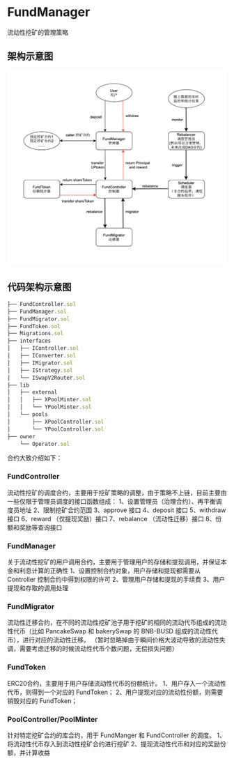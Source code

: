 # FundManager

流动性挖矿的管理策略

## 架构示意图

 ![image](docs/images/frame.png)


## 代码架构示意图

```js
├── FundController.sol
├── FundManager.sol
├── FundMigrator.sol
├── FundToken.sol
├── Migrations.sol
├── interfaces
│   ├── IController.sol
│   ├── IConverter.sol
│   ├── IMigrator.sol
│   ├── IStrategy.sol
│   └── ISwapV2Router.sol
├── lib
│   ├── external
│   │   ├── XPoolMinter.sol
│   │   └── YPoolMinter.sol
│   └── pools
│       ├── XPoolController.sol
│       └── YPoolController.sol
├── owner
    └── Operator.sol
```

合约大致介绍如下：

### FundController 

流动性挖矿的调度合约，主要用于挖矿策略的调整，由于策略不上链，目前主要由一些仅限于管理员调度的接口函数组成：
1、设置管理员（治理合约）、再平衡调度员地址
2、限制挖矿合约范围
3、approve 接口
4、deposit 接口
5、withdraw 接口
6、reward （仅提现奖励）接口
7、rebalance （流动性迁移）接口
8、份额和奖励等查询接口


### FundManager

关于流动性挖矿的用户调用合约，主要用于管理用户的存储和提现调用，并保证本金和利息计算的正确性
1、设置控制合约对象，用户存储和提现都需要从 Controller 控制合约中得到权限的许可
2、管理用户存储和提现的手续费
3、用户提现和存取的调用处理


### FundMigrator

流动性迁移合约，在不同的流动性挖矿池子用于挖矿的相同的流动代币组成的流动性代币（比如 PancakeSwap 和 bakerySwap 的 BNB-BUSD 组成的流动性代币），进行对应的流动性迁移。
（暂时忽略掉由于瞬间价格大波动导致的流动性失调，需要考虑迁移的时候流动性代币个数问题，无偿损失问题）


### FundToken

ERC20合约，主要用于用户存储流动性代币的份额统计。
1、用户存入一个流动性代币，则得到一个对应的 FundToken；
2、用户提现对应的流动性份额，则需要销毁对应的 FundToken；


### PoolController/PoolMinter

针对特定挖矿合约的库合约，用于 FundManger 和 FundController 的调度。
1、将流动性代币存入到流动性挖矿合约进行挖矿
2、提现流动性代币和对应的奖励份额，并计算收益